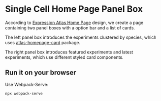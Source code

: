# Single Cell Home Page Panel Box

According to [Expression Atlas Home Page](https://www.ebi.ac.uk/gxa/home) design, we create a page containing two panel boxes with a option bar and a list of cards.

The left panel box introduces the experiments clustered by species, which uses [atlas-homepage-card](https://github.com/ebi-gene-expression-group/atlas-homepage-cards) package.

The right panel box introduces featured experiments and latest experiments, which use different styled card components.

## Run it on your browser
Use Webpack-Serve:
```
npx webpack-serve
```
